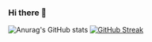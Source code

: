 ### Hi there 👋

![Anurag's GitHub stats](https://github-readme-stats.vercel.app/api?username=komron2052&show_icons=true&theme=tokyonight&custom_title=Stats&card_width=300)
[![GitHub Streak](http://github-readme-streak-stats.herokuapp.com?user=komron2052&theme=tokyonight&background=000000&custom_title=GitHub%20Streak&date_format=M%20j%5B%2C%20Y%5D&sideNums=FFD700&border=FFD700&currStreakNum=FFD700&ring=FFD700&fire=FFD700&card_width=200)](https://git.io/streak-stats)


